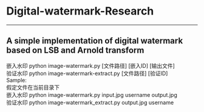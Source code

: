 # Digital-watermark-Research
---
## A simple implementation of digital watermark based on LSB and Arnold transform
嵌入水印 python image-watermark.py [文件路径] [嵌入ID] [输出文件]</br>
验证水印 python image-watermark-extract.py [文件路径] [验证ID]</br>
Sample:</br>
    假定文件在当前目录下</br>
    嵌入水印 python image-watermark.py input.jpg username output.jpg</br>
    验证水印 python image-watermark_extract.py output.jpg username
    
